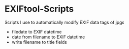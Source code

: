 # EXIFtool-Scripts
Scripts I use to automatically modify EXIF data tags of jpgs
- filedate to EXIF datetime
- date from filename to EXIF datetime
- write filename to title fields
